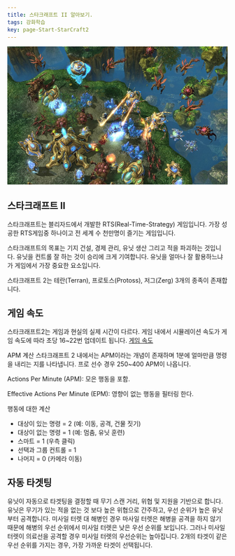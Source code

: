 ```yaml
---
title: 스타크래프트 II 알아보기.
tags: 강화학습
key: page-Start-StarCraft2
---
```


![](https://github.com/Yudonggeun/yudonggeun.github.io/blob/master/images/2018/11/a.jpeg)


## 스타크래프트 II
스타크래프트는 블리자드에서 개발한 RTS(Real-Time-Strategy) 게임입니다. 가장 성공한 RTS게임중 하나이고 전 세계 수 천만명이 즐기는 게임입니다.

스타크래프트의 목표는 기지 건설, 경제 관리, 유닛 생산 그리고 적을 파괴하는 것입니다. 유닛을 컨트롤 잘 하는 것이 승리에 크게 기여합니다. 유닛을 얼마나 잘 활용하느냐가 게임에서 가장 중요한 요소입니다.

스타크래프트 2는 테란(Terran), 프로토스(Protoss), 저그(Zerg) 3개의 종족이 존재합니다.


## 게임 속도
스타크래프트2는 게임과 현실의 실제 시간이 다르다. 게임 내에서 시뮬레이션 속도가 게임 속도에 따라 초당 16~22번 업데이트 됩니다. [게임 속도](https://liquipedia.net/starcraft2/Game_Speed)

APM 계산
스타크래프트 2 내에서는 APM이라는 개념이 존재하며 1분에 얼마만큼 명령을 내리는 지를 나타냅니다. 프로 선수 경우 250~400 APM이 나옵니다.

Actions Per Minute (APM): 모은 행동을 포함.

Effective Actions Per Minute (EPM): 영향이 없는 행동을 필터링 한다.

행동에 대한 계산
- 대상이 있는 명령 = 2 (예: 이동, 공격, 건물 짓기)
- 대상이 없는 명령 = 1 (예: 멈춤, 유닛 훈련)
- 스마트 = 1 (우측 클릭)
- 선택과 그룹 컨트롤 = 1
- 나머지 = 0 (카메라 이동)


## 자동 타겟팅
유닛이 자동으로 타겟팅을 결정할 때 무기 스캔 거리, 위협 및 지원을 기반으로 합니다. 유닛은 무기가 있는 적을 없는 것 보다 높은 위협으로 간주하고, 우선 순위가 높은 유닛부터 공격합니다. 미사일 터렛 대 해병인 경우 마사일 터렛은 해병을 공격을 하지 않기 때문에 해병의 우선 순위에서 미사일 터렛은 낮은 우선 순위를 보입니다. 그러나 미사일 터렛이 의료선을 공격할 경우 미사일 터렛의 우선순위는 높아집니다. 2개의 타겟이 같은 우선 순위를 가지는 경우, 가장 가까운 타겟이 선택됩니다.
